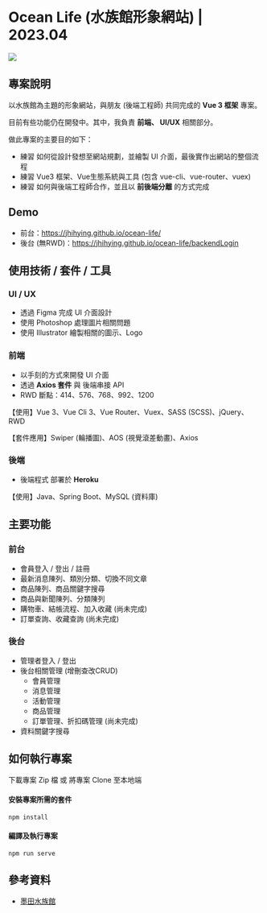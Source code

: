 # Ocean Life (水族館形象網站) | 2023.04
![](https://i.imgur.com/dWeyazQ.jpg)

## 專案說明
以水族館為主題的形象網站，與朋友 (後端工程師) 共同完成的 **Vue 3 框架** 專案。

目前有些功能仍在開發中。其中，我負責 **前端、 UI/UX** 相關部分。

做此專案的主要目的如下：

- 練習 如何從設計發想至網站規劃，並繪製 UI 介面，最後實作出網站的整個流程
- 練習 Vue3 框架、Vue生態系統與工具 (包含 vue-cli、vue-router、vuex)
- 練習 如何與後端工程師合作，並且以 **前後端分離** 的方式完成

## Demo
- 前台：https://jhihying.github.io/ocean-life/
- 後台 (無RWD)：https://jhihying.github.io/ocean-life/backendLogin


## 使用技術 / 套件 / 工具
### UI / UX
- 透過 Figma 完成 UI 介面設計
- 使用 Photoshop 處理圖片相關問題
- 使用 Illustrator 繪製相關的圖示、Logo


### 前端
- 以手刻的方式來開發 UI 介面
- 透過 **Axios 套件** 與 後端串接 API
- RWD 斷點：414、576、768、992、1200

【使用】Vue 3、Vue Cli 3、Vue Router、Vuex、SASS (SCSS)、jQuery、RWD

【套件應用】Swiper (輪播圖)、AOS (視覺滾差動畫)、Axios


### 後端
- 後端程式 部署於 **Heroku**

【使用】Java、Spring Boot、MySQL (資料庫)


## 主要功能
### 前台
- 會員登入 / 登出 / 註冊
- 最新消息陳列、類別分類、切換不同文章
- 商品陳列、商品關鍵字搜尋
- 商品與新聞陳列、分類陳列
- 購物車、結帳流程、加入收藏 (尚未完成)
- 訂單查詢、收藏查詢  (尚未完成)


### 後台
- 管理者登入 / 登出
- 後台相關管理 (增刪查改CRUD)
  - 會員管理
  - 消息管理
  - 活動管理
  - 商品管理
  - 訂單管理、折扣碼管理 (尚未完成)
- 資料關鍵字搜尋


## 如何執行專案

下載專案 Zip 檔 或 將專案 Clone 至本地端

#### 安裝專案所需的套件
```
npm install
```

#### 編譯及執行專案
```
npm run serve
```

## 參考資料
- [墨田水族館](https://www.sumida-aquarium.com/cn_han/index.html)
